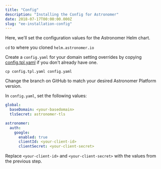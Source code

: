 ```yaml
---
title: "Config"
description: "Installing the Config for Astronomer"
date: 2018-07-17T00:00:00.000Z
slug: "ee-installation-config"
---
```

Here, we'll set the configuration values for the Astronomer Helm chart.

`cd` to where you cloned `helm.astronomer.io`

Create a `config.yaml` for your domain setting overrides by copying [config.tpl.yaml](https://github.com/astronomer/helm.astronomer.io/blob/master/config.tpl.yaml) if you don't already have one.

```
cp config.tpl.yaml config.yaml
```

Change the branch on GitHub to match your desired Astronomer Platform version.

In `config.yaml`, set the following values:

```yaml
global:
  baseDomain: <your-basedomain>
  tlsSecret: astronomer-tls

astronomer:
  auth:
    google:
      enabled: true
      clientId: <your-client-id>
      clientSecret: <your-client-secret>
```

Replace `<your-client-id>` and `<your-client-secret>` with the values from the previous step.
